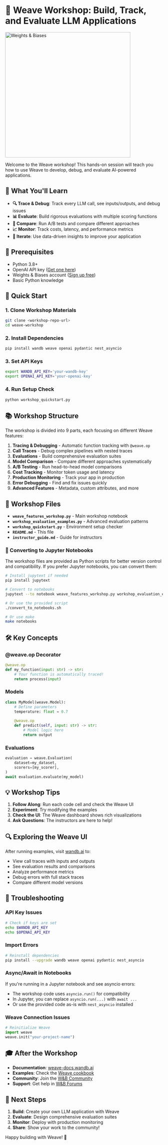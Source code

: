 # 🐝 Weave Workshop: Build, Track, and Evaluate LLM Applications

<img src="http://wandb.me/logo-im-png" width="400" alt="Weights & Biases" />

Welcome to the Weave workshop! This hands-on session will teach you how to use Weave to develop, debug, and evaluate AI-powered applications.

## 🎯 What You'll Learn

- **🔍 Trace & Debug**: Track every LLM call, see inputs/outputs, and debug issues
- **📊 Evaluate**: Build rigorous evaluations with multiple scoring functions
- **🏃 Compare**: Run A/B tests and compare different approaches
- **📈 Monitor**: Track costs, latency, and performance metrics
- **🎯 Iterate**: Use data-driven insights to improve your application

## 🔑 Prerequisites

- Python 3.8+
- OpenAI API key ([Get one here](https://platform.openai.com/api-keys))
- Weights & Biases account ([Sign up free](https://wandb.ai/signup))
- Basic Python knowledge

## 🚀 Quick Start

### 1. Clone Workshop Materials
```bash
git clone <workshop-repo-url>
cd weave-workshop
```

### 2. Install Dependencies
```bash
pip install wandb weave openai pydantic nest_asyncio
```

### 3. Set API Keys
```bash
export WANDB_API_KEY='your-wandb-key'
export OPENAI_API_KEY='your-openai-key'
```

### 4. Run Setup Check
```bash
python workshop_quickstart.py
```

## 📚 Workshop Structure

The workshop is divided into 9 parts, each focusing on different Weave features:

1. **Tracing & Debugging** - Automatic function tracking with `@weave.op`
2. **Call Traces** - Debug complex pipelines with nested traces
3. **Evaluations** - Build comprehensive evaluation suites
4. **Model Comparison** - Compare different approaches systematically
5. **A/B Testing** - Run head-to-head model comparisons
6. **Cost Tracking** - Monitor token usage and latency
7. **Production Monitoring** - Track your app in production
8. **Error Debugging** - Find and fix issues quickly
9. **Advanced Features** - Metadata, custom attributes, and more

## 📁 Workshop Files

- **`weave_features_workshop.py`** - Main workshop notebook
- **`workshop_evaluation_examples.py`** - Advanced evaluation patterns
- **`workshop_quickstart.py`** - Environment setup checker
- **`README.md`** - This file
- **`instructor_guide.md`** - Guide for instructors

### 📓 Converting to Jupyter Notebooks

The workshop files are provided as Python scripts for better version control and compatibility. 
If you prefer Jupyter notebooks, you can convert them:

```bash
# Install jupytext if needed
pip install jupytext

# Convert to notebooks
jupytext --to notebook weave_features_workshop.py workshop_evaluation_examples.py

# Or use the provided script
./convert_to_notebooks.sh

# Or use make
make notebooks
```

## 🛠️ Key Concepts

### @weave.op Decorator
```python
@weave.op
def my_function(input: str) -> str:
    # Your function is automatically traced!
    return process(input)
```

### Models
```python
class MyModel(weave.Model):
    # Define parameters
    temperature: float = 0.7
    
    @weave.op
    def predict(self, input: str) -> str:
        # Model logic here
        return output
```

### Evaluations
```python
evaluation = weave.Evaluation(
    dataset=my_dataset,
    scorers=[my_scorer],
)
await evaluation.evaluate(my_model)
```

## 💡 Workshop Tips

1. **Follow Along**: Run each code cell and check the Weave UI
2. **Experiment**: Try modifying the examples
3. **Check the UI**: The Weave dashboard shows rich visualizations
4. **Ask Questions**: The instructors are here to help!

## 🔍 Exploring the Weave UI

After running examples, visit [wandb.ai](https://wandb.ai) to:

- View call traces with inputs and outputs
- See evaluation results and comparisons
- Analyze performance metrics
- Debug errors with full stack traces
- Compare different model versions

## 🐛 Troubleshooting

### API Key Issues
```bash
# Check if keys are set
echo $WANDB_API_KEY
echo $OPENAI_API_KEY
```

### Import Errors
```bash
# Reinstall dependencies
pip install --upgrade wandb weave openai pydantic nest_asyncio
```

### Async/Await in Notebooks
If you're running in a Jupyter notebook and see asyncio errors:
- The workshop code uses `asyncio.run()` for compatibility
- In Jupyter, you can replace `asyncio.run(...)` with `await ...`
- Or use the provided code as-is with `nest_asyncio` installed

### Weave Connection Issues
```python
# Reinitialize Weave
import weave
weave.init("your-project-name")
```

## 🎓 After the Workshop

- **Documentation**: [weave-docs.wandb.ai](https://weave-docs.wandb.ai/)
- **Examples**: Check the [Weave cookbook](https://github.com/wandb/weave/tree/main/examples)
- **Community**: Join the [W&B Community](https://wandb.ai/community)
- **Support**: Get help in [W&B Forums](https://community.wandb.ai/)

## 🚀 Next Steps

1. **Build**: Create your own LLM application with Weave
2. **Evaluate**: Design comprehensive evaluation suites
3. **Monitor**: Deploy with production monitoring
4. **Share**: Show your work to the community!

Happy building with Weave! 🐝 